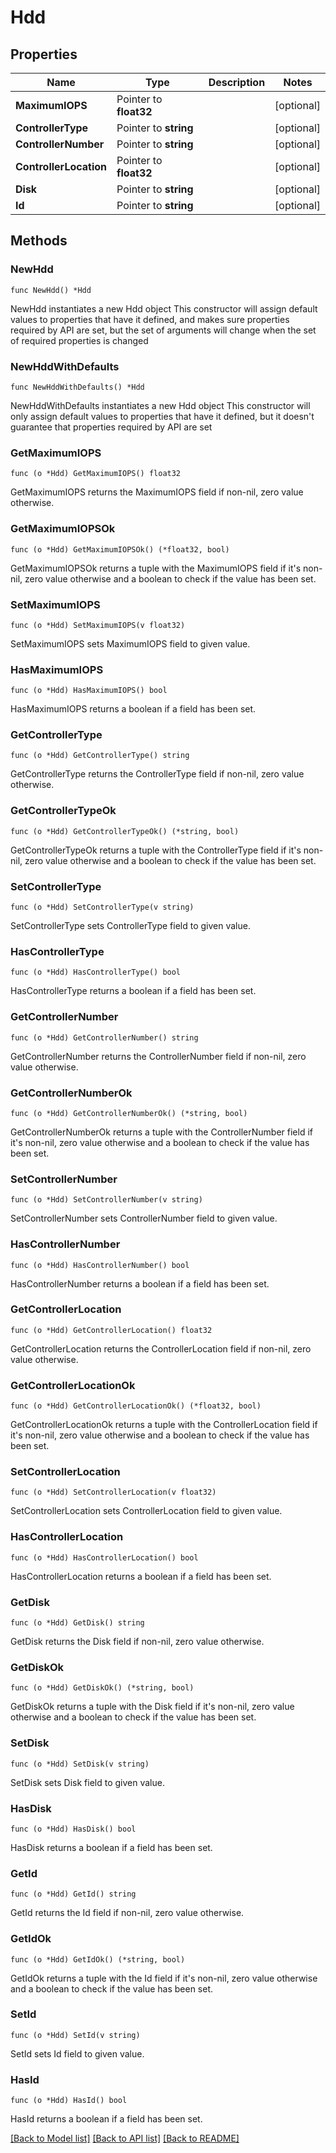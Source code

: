 # Hdd

## Properties

Name | Type | Description | Notes
------------ | ------------- | ------------- | -------------
**MaximumIOPS** | Pointer to **float32** |  | [optional] 
**ControllerType** | Pointer to **string** |  | [optional] 
**ControllerNumber** | Pointer to **string** |  | [optional] 
**ControllerLocation** | Pointer to **float32** |  | [optional] 
**Disk** | Pointer to **string** |  | [optional] 
**Id** | Pointer to **string** |  | [optional] 

## Methods

### NewHdd

`func NewHdd() *Hdd`

NewHdd instantiates a new Hdd object
This constructor will assign default values to properties that have it defined,
and makes sure properties required by API are set, but the set of arguments
will change when the set of required properties is changed

### NewHddWithDefaults

`func NewHddWithDefaults() *Hdd`

NewHddWithDefaults instantiates a new Hdd object
This constructor will only assign default values to properties that have it defined,
but it doesn't guarantee that properties required by API are set

### GetMaximumIOPS

`func (o *Hdd) GetMaximumIOPS() float32`

GetMaximumIOPS returns the MaximumIOPS field if non-nil, zero value otherwise.

### GetMaximumIOPSOk

`func (o *Hdd) GetMaximumIOPSOk() (*float32, bool)`

GetMaximumIOPSOk returns a tuple with the MaximumIOPS field if it's non-nil, zero value otherwise
and a boolean to check if the value has been set.

### SetMaximumIOPS

`func (o *Hdd) SetMaximumIOPS(v float32)`

SetMaximumIOPS sets MaximumIOPS field to given value.

### HasMaximumIOPS

`func (o *Hdd) HasMaximumIOPS() bool`

HasMaximumIOPS returns a boolean if a field has been set.

### GetControllerType

`func (o *Hdd) GetControllerType() string`

GetControllerType returns the ControllerType field if non-nil, zero value otherwise.

### GetControllerTypeOk

`func (o *Hdd) GetControllerTypeOk() (*string, bool)`

GetControllerTypeOk returns a tuple with the ControllerType field if it's non-nil, zero value otherwise
and a boolean to check if the value has been set.

### SetControllerType

`func (o *Hdd) SetControllerType(v string)`

SetControllerType sets ControllerType field to given value.

### HasControllerType

`func (o *Hdd) HasControllerType() bool`

HasControllerType returns a boolean if a field has been set.

### GetControllerNumber

`func (o *Hdd) GetControllerNumber() string`

GetControllerNumber returns the ControllerNumber field if non-nil, zero value otherwise.

### GetControllerNumberOk

`func (o *Hdd) GetControllerNumberOk() (*string, bool)`

GetControllerNumberOk returns a tuple with the ControllerNumber field if it's non-nil, zero value otherwise
and a boolean to check if the value has been set.

### SetControllerNumber

`func (o *Hdd) SetControllerNumber(v string)`

SetControllerNumber sets ControllerNumber field to given value.

### HasControllerNumber

`func (o *Hdd) HasControllerNumber() bool`

HasControllerNumber returns a boolean if a field has been set.

### GetControllerLocation

`func (o *Hdd) GetControllerLocation() float32`

GetControllerLocation returns the ControllerLocation field if non-nil, zero value otherwise.

### GetControllerLocationOk

`func (o *Hdd) GetControllerLocationOk() (*float32, bool)`

GetControllerLocationOk returns a tuple with the ControllerLocation field if it's non-nil, zero value otherwise
and a boolean to check if the value has been set.

### SetControllerLocation

`func (o *Hdd) SetControllerLocation(v float32)`

SetControllerLocation sets ControllerLocation field to given value.

### HasControllerLocation

`func (o *Hdd) HasControllerLocation() bool`

HasControllerLocation returns a boolean if a field has been set.

### GetDisk

`func (o *Hdd) GetDisk() string`

GetDisk returns the Disk field if non-nil, zero value otherwise.

### GetDiskOk

`func (o *Hdd) GetDiskOk() (*string, bool)`

GetDiskOk returns a tuple with the Disk field if it's non-nil, zero value otherwise
and a boolean to check if the value has been set.

### SetDisk

`func (o *Hdd) SetDisk(v string)`

SetDisk sets Disk field to given value.

### HasDisk

`func (o *Hdd) HasDisk() bool`

HasDisk returns a boolean if a field has been set.

### GetId

`func (o *Hdd) GetId() string`

GetId returns the Id field if non-nil, zero value otherwise.

### GetIdOk

`func (o *Hdd) GetIdOk() (*string, bool)`

GetIdOk returns a tuple with the Id field if it's non-nil, zero value otherwise
and a boolean to check if the value has been set.

### SetId

`func (o *Hdd) SetId(v string)`

SetId sets Id field to given value.

### HasId

`func (o *Hdd) HasId() bool`

HasId returns a boolean if a field has been set.


[[Back to Model list]](../README.md#documentation-for-models) [[Back to API list]](../README.md#documentation-for-api-endpoints) [[Back to README]](../README.md)


